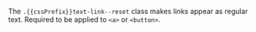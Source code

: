 The `.{{cssPrefix}}text-link--reset` class makes links appear as regular text. Required to be applied to `<a>` or `<button>`.
